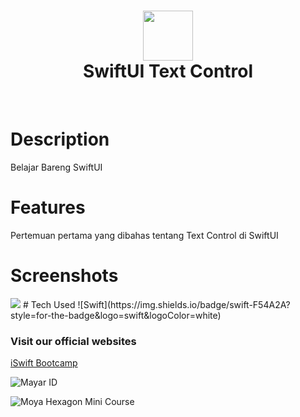 <div align="center">
      <h1> <img src="https://softr-prod.imgix.net/applications/68f85f19-ffdf-4650-838a-412374cb5657/assets/3d3d6c01-9762-4a00-8c4c-457abd7203fb.png" width="80px"><br/>SwiftUI Text Control</h1>
     </div>
<p align="center"> <a href="https://www.iswiftbootcamp.com" target="_blank"><img alt="" src="https://img.shields.io/badge/Website-EA4C89?style=normal&logo=dribbble&logoColor=white" style="vertical-align:center" /></a> <a href="https://twitter.com/hidayatabisena" target="_blank"><img alt="" src="https://img.shields.io/badge/Twitter-1DA1F2?style=normal&logo=twitter&logoColor=white" style="vertical-align:center" /></a> <a href="}" target="_blank"><img alt="" src="https://img.shields.io/badge/LinkedIn-0077B5?style=normal&logo=linkedin&logoColor=white" style="vertical-align:center" /></a> </p>

# Description
Belajar Bareng SwiftUI

# Features
Pertemuan pertama yang dibahas tentang Text Control di SwiftUI


# Screenshots
 <img src="https://res.cloudinary.com/moyadev/image/upload/v1657611275/Bootcamp/Twitter_iOS_Bootcamp_wtcfhp.png">
# Tech Used
 ![Swift](https://img.shields.io/badge/swift-F54A2A?style=for-the-badge&logo=swift&logoColor=white)
      
### Visit our official websites
[iSwift Bootcamp](https://res.cloudinary.com/moyadev/image/upload/v1657611275/Bootcamp/Twitter_iOS_Bootcamp_wtcfhp.png)
 
![Mayar ID](https://res.cloudinary.com/moyadev/image/upload/v1639044438/Mayar/logo_1_primary-color-positive.png)

![Moya Hexagon Mini Course](https://res.cloudinary.com/moyadev/image/upload/v1631252868/Moyadev/swiftui_ryo0rt.png)

      
<!-- </> with 💛 by readMD (https://readmd.itsvg.in) -->
    